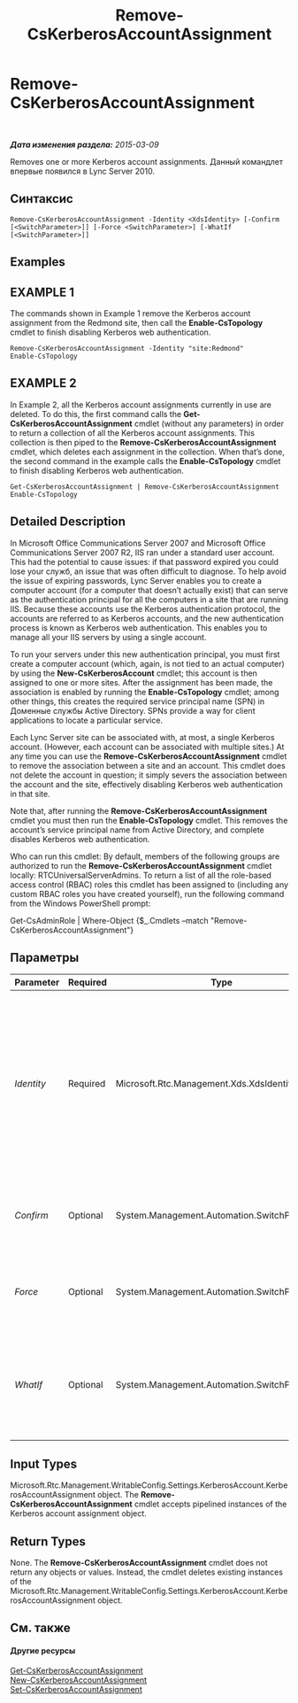 ﻿---
title: Remove-CsKerberosAccountAssignment
TOCTitle: Remove-CsKerberosAccountAssignment
ms:assetid: f878fed1-ee6d-4275-8f76-2bc134e465c2
ms:mtpsurl: https://technet.microsoft.com/ru-ru/library/Gg413052(v=OCS.15)
ms:contentKeyID: 49311716
ms.date: 05/19/2016
mtps_version: v=OCS.15
ms.translationtype: HT
---

# Remove-CsKerberosAccountAssignment

 

_**Дата изменения раздела:** 2015-03-09_

Removes one or more Kerberos account assignments. Данный командлет впервые появился в Lync Server 2010.

## Синтаксис

    Remove-CsKerberosAccountAssignment -Identity <XdsIdentity> [-Confirm [<SwitchParameter>]] [-Force <SwitchParameter>] [-WhatIf [<SwitchParameter>]]

## Examples

## EXAMPLE 1

The commands shown in Example 1 remove the Kerberos account assignment from the Redmond site, then call the **Enable-CsTopology** cmdlet to finish disabling Kerberos web authentication.

    Remove-CsKerberosAccountAssignment -Identity "site:Redmond"
    Enable-CsTopology

## EXAMPLE 2

In Example 2, all the Kerberos account assignments currently in use are deleted. To do this, the first command calls the **Get-CsKerberosAccountAssignment** cmdlet (without any parameters) in order to return a collection of all the Kerberos account assignments. This collection is then piped to the **Remove-CsKerberosAccountAssignment** cmdlet, which deletes each assignment in the collection. When that’s done, the second command in the example calls the **Enable-CsTopology** cmdlet to finish disabling Kerberos web authentication.

    Get-CsKerberosAccountAssignment | Remove-CsKerberosAccountAssignment
    Enable-CsTopology

## Detailed Description

In Microsoft Office Communications Server 2007 and Microsoft Office Communications Server 2007 R2, IIS ran under a standard user account. This had the potential to cause issues: if that password expired you could lose your служб, an issue that was often difficult to diagnose. To help avoid the issue of expiring passwords, Lync Server enables you to create a computer account (for a computer that doesn’t actually exist) that can serve as the authentication principal for all the computers in a site that are running IIS. Because these accounts use the Kerberos authentication protocol, the accounts are referred to as Kerberos accounts, and the new authentication process is known as Kerberos web authentication. This enables you to manage all your IIS servers by using a single account.

To run your servers under this new authentication principal, you must first create a computer account (which, again, is not tied to an actual computer) by using the **New-CsKerberosAccount** cmdlet; this account is then assigned to one or more sites. After the assignment has been made, the association is enabled by running the **Enable-CsTopology** cmdlet; among other things, this creates the required service principal name (SPN) in Доменные службы Active Directory. SPNs provide a way for client applications to locate a particular service.

Each Lync Server site can be associated with, at most, a single Kerberos account. (However, each account can be associated with multiple sites.) At any time you can use the **Remove-CsKerberosAccountAssignment** cmdlet to remove the association between a site and an account. This cmdlet does not delete the account in question; it simply severs the association between the account and the site, effectively disabling Kerberos web authentication in that site.

Note that, after running the **Remove-CsKerberosAccountAssignment** cmdlet you must then run the **Enable-CsTopology** cmdlet. This removes the account’s service principal name from Active Directory, and complete disables Kerberos web authentication.

Who can run this cmdlet: By default, members of the following groups are authorized to run the **Remove-CsKerberosAccountAssignment** cmdlet locally: RTCUniversalServerAdmins. To return a list of all the role-based access control (RBAC) roles this cmdlet has been assigned to (including any custom RBAC roles you have created yourself), run the following command from the Windows PowerShell prompt:

Get-CsAdminRole | Where-Object {$\_.Cmdlets –match "Remove-CsKerberosAccountAssignment"}

## Параметры


<table>
<colgroup>
<col style="width: 25%" />
<col style="width: 25%" />
<col style="width: 25%" />
<col style="width: 25%" />
</colgroup>
<thead>
<tr class="header">
<th>Parameter</th>
<th>Required</th>
<th>Type</th>
<th>Description</th>
</tr>
</thead>
<tbody>
<tr class="odd">
<td><p><em>Identity</em></p></td>
<td><p>Required</p></td>
<td><p>Microsoft.Rtc.Management.Xds.XdsIdentity</p></td>
<td><p>Unique identifier of the site where the Kerberos account assignment is to be removed. (This is the Identity of the site, not of the Kerberos account.) For example: -Identity &quot;site:Redmond&quot;.</p></td>
</tr>
<tr class="even">
<td><p><em>Confirm</em></p></td>
<td><p>Optional</p></td>
<td><p>System.Management.Automation.SwitchParameter</p></td>
<td><p>Запрашивает подтверждение перед выполнением команды.</p></td>
</tr>
<tr class="odd">
<td><p><em>Force</em></p></td>
<td><p>Optional</p></td>
<td><p>System.Management.Automation.SwitchParameter</p></td>
<td><p>When present, suppresses all error messages except for fatal errors.</p></td>
</tr>
<tr class="even">
<td><p><em>WhatIf</em></p></td>
<td><p>Optional</p></td>
<td><p>System.Management.Automation.SwitchParameter</p></td>
<td><p>Описывает, что произойдет при выполнении команды без реального выполнения команды.</p></td>
</tr>
</tbody>
</table>


## Input Types

Microsoft.Rtc.Management.WritableConfig.Settings.KerberosAccount.KerberosAccountAssignment object. The **Remove-CsKerberosAccountAssignment** cmdlet accepts pipelined instances of the Kerberos account assignment object.

## Return Types

None. The **Remove-CsKerberosAccountAssignment** cmdlet does not return any objects or values. Instead, the cmdlet deletes existing instances of the Microsoft.Rtc.Management.WritableConfig.Settings.KerberosAccount.KerberosAccountAssignment object.

## См. также

#### Другие ресурсы

[Get-CsKerberosAccountAssignment](get-cskerberosaccountassignment.md)  
[New-CsKerberosAccountAssignment](new-cskerberosaccountassignment.md)  
[Set-CsKerberosAccountAssignment](set-cskerberosaccountassignment.md)

